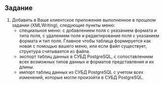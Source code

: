 ## Задание 

1. Добавить в Ваше клиентское приложение выполненное в прошлом задании (XMLWriting), следующие пункты меню:
   - специальное меню: с добавлением поля с указанием формата и типа поля, с удалением поля и редактирование поля с указанием формата и тип поля. Главное чтобы таблица формируется как новая с помощью вашего меню, или если файл существует, структура считывается из файла.
   - экспорт таблиц данных в СУБД PostgreSQL, с сопоставлением всех возможных типов данных и форматов представления и их длины.
   - импорт таблиц данных из СУБД PostgreSQL с учетом всех изменений, которые могли произойти в СУБД PostgreSQL.